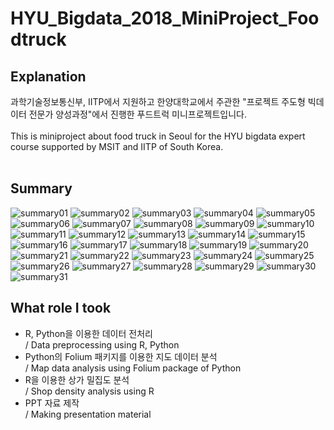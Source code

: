 # HYU_Bigdata_2018_MiniProject_Foodtruck
## Explanation
과학기술정보통신부, IITP에서 지원하고 한양대학교에서 주관한 "프로젝트 주도형 빅데이터 전문가 양성과정"에서 진행한 푸드트럭 미니프로젝트입니다.
<br>
<br>
This is miniproject about food truck in Seoul for the HYU bigdata expert course supported by MSIT and IITP of South Korea.
<br>
<br>

## Summary
![summary01](./summary_image/summary01.png)
![summary02](./summary_image/summary02.png)
![summary03](./summary_image/summary03.png)
![summary04](./summary_image/summary04.png)
![summary05](./summary_image/summary05.png)
![summary06](./summary_image/summary06.png)
![summary07](./summary_image/summary07.png)
![summary08](./summary_image/summary08.png)
![summary09](./summary_image/summary09.png)
![summary10](./summary_image/summary10.png)
![summary11](./summary_image/summary11.png)
![summary12](./summary_image/summary12.png)
![summary13](./summary_image/summary13.png)
![summary14](./summary_image/summary14.png)
![summary15](./summary_image/summary15.png)
![summary16](./summary_image/summary16.png)
![summary17](./summary_image/summary17.png)
![summary18](./summary_image/summary18.png)
![summary19](./summary_image/summary19.png)
![summary20](./summary_image/summary20.png)
![summary21](./summary_image/summary21.png)
![summary22](./summary_image/summary22.png)
![summary23](./summary_image/summary23.png)
![summary24](./summary_image/summary24.png)
![summary25](./summary_image/summary25.png)
![summary26](./summary_image/summary26.png)
![summary27](./summary_image/summary27.png)
![summary28](./summary_image/summary28.png)
![summary29](./summary_image/summary29.png)
![summary30](./summary_image/summary30.png)
![summary31](./summary_image/summary31.png)

## What role I took
- R, Python을 이용한 데이터 전처리 <br>/ Data preprocessing using R, Python
- Python의 Folium 패키지를 이용한 지도 데이터 분석 <br>/ Map data analysis using Folium package of Python
- R을 이용한 상가 밀집도 분석 <br>/ Shop density analysis using R
- PPT 자료 제작 <br>/ Making presentation material
